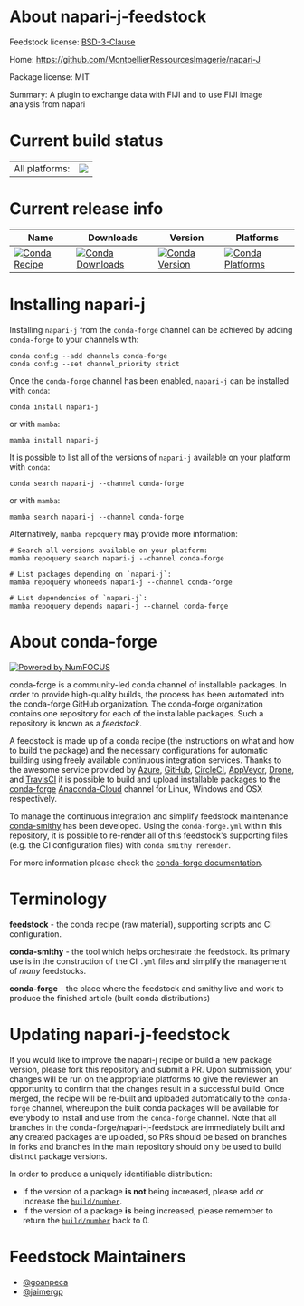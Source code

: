 About napari-j-feedstock
========================

Feedstock license: [BSD-3-Clause](https://github.com/conda-forge/napari-j-feedstock/blob/main/LICENSE.txt)

Home: https://github.com/MontpellierRessourcesImagerie/napari-J

Package license: MIT

Summary: A plugin to exchange data with FIJI and to use FIJI image analysis from napari

Current build status
====================


<table><tr><td>All platforms:</td>
    <td>
      <a href="https://dev.azure.com/conda-forge/feedstock-builds/_build/latest?definitionId=15376&branchName=main">
        <img src="https://dev.azure.com/conda-forge/feedstock-builds/_apis/build/status/napari-j-feedstock?branchName=main">
      </a>
    </td>
  </tr>
</table>

Current release info
====================

| Name | Downloads | Version | Platforms |
| --- | --- | --- | --- |
| [![Conda Recipe](https://img.shields.io/badge/recipe-napari--j-green.svg)](https://anaconda.org/conda-forge/napari-j) | [![Conda Downloads](https://img.shields.io/conda/dn/conda-forge/napari-j.svg)](https://anaconda.org/conda-forge/napari-j) | [![Conda Version](https://img.shields.io/conda/vn/conda-forge/napari-j.svg)](https://anaconda.org/conda-forge/napari-j) | [![Conda Platforms](https://img.shields.io/conda/pn/conda-forge/napari-j.svg)](https://anaconda.org/conda-forge/napari-j) |

Installing napari-j
===================

Installing `napari-j` from the `conda-forge` channel can be achieved by adding `conda-forge` to your channels with:

```
conda config --add channels conda-forge
conda config --set channel_priority strict
```

Once the `conda-forge` channel has been enabled, `napari-j` can be installed with `conda`:

```
conda install napari-j
```

or with `mamba`:

```
mamba install napari-j
```

It is possible to list all of the versions of `napari-j` available on your platform with `conda`:

```
conda search napari-j --channel conda-forge
```

or with `mamba`:

```
mamba search napari-j --channel conda-forge
```

Alternatively, `mamba repoquery` may provide more information:

```
# Search all versions available on your platform:
mamba repoquery search napari-j --channel conda-forge

# List packages depending on `napari-j`:
mamba repoquery whoneeds napari-j --channel conda-forge

# List dependencies of `napari-j`:
mamba repoquery depends napari-j --channel conda-forge
```


About conda-forge
=================

[![Powered by
NumFOCUS](https://img.shields.io/badge/powered%20by-NumFOCUS-orange.svg?style=flat&colorA=E1523D&colorB=007D8A)](https://numfocus.org)

conda-forge is a community-led conda channel of installable packages.
In order to provide high-quality builds, the process has been automated into the
conda-forge GitHub organization. The conda-forge organization contains one repository
for each of the installable packages. Such a repository is known as a *feedstock*.

A feedstock is made up of a conda recipe (the instructions on what and how to build
the package) and the necessary configurations for automatic building using freely
available continuous integration services. Thanks to the awesome service provided by
[Azure](https://azure.microsoft.com/en-us/services/devops/), [GitHub](https://github.com/),
[CircleCI](https://circleci.com/), [AppVeyor](https://www.appveyor.com/),
[Drone](https://cloud.drone.io/welcome), and [TravisCI](https://travis-ci.com/)
it is possible to build and upload installable packages to the
[conda-forge](https://anaconda.org/conda-forge) [Anaconda-Cloud](https://anaconda.org/)
channel for Linux, Windows and OSX respectively.

To manage the continuous integration and simplify feedstock maintenance
[conda-smithy](https://github.com/conda-forge/conda-smithy) has been developed.
Using the ``conda-forge.yml`` within this repository, it is possible to re-render all of
this feedstock's supporting files (e.g. the CI configuration files) with ``conda smithy rerender``.

For more information please check the [conda-forge documentation](https://conda-forge.org/docs/).

Terminology
===========

**feedstock** - the conda recipe (raw material), supporting scripts and CI configuration.

**conda-smithy** - the tool which helps orchestrate the feedstock.
                   Its primary use is in the construction of the CI ``.yml`` files
                   and simplify the management of *many* feedstocks.

**conda-forge** - the place where the feedstock and smithy live and work to
                  produce the finished article (built conda distributions)


Updating napari-j-feedstock
===========================

If you would like to improve the napari-j recipe or build a new
package version, please fork this repository and submit a PR. Upon submission,
your changes will be run on the appropriate platforms to give the reviewer an
opportunity to confirm that the changes result in a successful build. Once
merged, the recipe will be re-built and uploaded automatically to the
`conda-forge` channel, whereupon the built conda packages will be available for
everybody to install and use from the `conda-forge` channel.
Note that all branches in the conda-forge/napari-j-feedstock are
immediately built and any created packages are uploaded, so PRs should be based
on branches in forks and branches in the main repository should only be used to
build distinct package versions.

In order to produce a uniquely identifiable distribution:
 * If the version of a package **is not** being increased, please add or increase
   the [``build/number``](https://docs.conda.io/projects/conda-build/en/latest/resources/define-metadata.html#build-number-and-string).
 * If the version of a package **is** being increased, please remember to return
   the [``build/number``](https://docs.conda.io/projects/conda-build/en/latest/resources/define-metadata.html#build-number-and-string)
   back to 0.

Feedstock Maintainers
=====================

* [@goanpeca](https://github.com/goanpeca/)
* [@jaimergp](https://github.com/jaimergp/)

